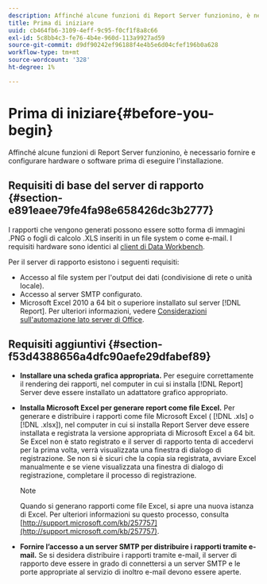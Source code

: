```yaml
---
description: Affinché alcune funzioni di Report Server funzionino, è necessario fornire e configurare hardware o software prima di eseguire l'installazione.
title: Prima di iniziare
uuid: cb464fb6-3109-4eff-9c95-f0cf1f8a8c66
exl-id: 5c8bb4c3-fe76-4b4e-960d-113a9927ad59
source-git-commit: d9df90242ef96188f4e4b5e6d04cfef196b0a628
workflow-type: tm+mt
source-wordcount: '328'
ht-degree: 1%

---
```


# Prima di iniziare{#before-you-begin}

Affinché alcune funzioni di Report Server funzionino, è necessario fornire e configurare hardware o software prima di eseguire l&#39;installazione.

## Requisiti di base del server di rapporto {#section-e891eaee79fe4fa98e658426dc3b2777}

I rapporti che vengono generati possono essere sotto forma di immagini .PNG o fogli di calcolo .XLS inseriti in un file system o come e-mail. I requisiti hardware sono identici al [client di Data Workbench](https://docs.adobe.com/content/help/en/data-workbench/using/install/c-data-workbench-client-install.html#Data_Workbench_Client_Minimum_System_Requirements).

Per il server di rapporto esistono i seguenti requisiti:

* Accesso al file system per l&#39;output dei dati (condivisione di rete o unità locale).
* Accesso al server SMTP configurato.
* Microsoft Excel 2010 a 64 bit o superiore installato sul server [!DNL Report]. Per ulteriori informazioni, vedere [Considerazioni sull&#39;automazione lato server di Office](http://support.microsoft.com/kb/257757).

## Requisiti aggiuntivi {#section-f53d4388656a4dfc90aefe29dfabef89}

* **Installare una scheda grafica appropriata.** Per eseguire correttamente il rendering dei rapporti, nel computer in cui si installa  [!DNL Report] Server deve essere installato un adattatore grafico appropriato.

* **Installa Microsoft Excel per generare report come file Excel.** Per generare e distribuire i rapporti come file Microsoft Excel (  [!DNL .xls] o  [!DNL .xlsx]), nel computer in cui si installa Report Server deve essere installata e registrata la versione appropriata di Microsoft Excel a 64 bit. Se Excel non è stato registrato e il server di rapporto tenta di accedervi per la prima volta, verrà visualizzata una finestra di dialogo di registrazione. Se non si è sicuri che la copia sia registrata, avviare Excel manualmente e se viene visualizzata una finestra di dialogo di registrazione, completare il processo di registrazione.

   >[!NOTE]
   >
   >Quando si generano rapporti come file Excel, si apre una nuova istanza di Excel. Per ulteriori informazioni su questo processo, consulta [http://support.microsoft.com/kb/257757](http://support.microsoft.com/kb/257757).

* **Fornire l’accesso a un server SMTP per distribuire i rapporti tramite e-mail.** Se si desidera distribuire i rapporti tramite e-mail, il server di rapporto deve essere in grado di connettersi a un server SMTP e le porte appropriate al servizio di inoltro e-mail devono essere aperte.
